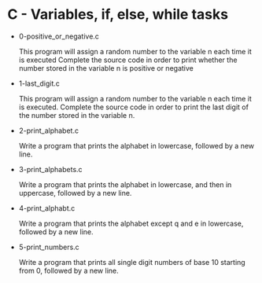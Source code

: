 # C - Variables, if, else, while tasks

- 0-positive_or_negative.c

	This program will assign a random number to the variable n each time it is executed Complete the source code in order to print whether the number stored in the variable n is positive or negative

- 1-last_digit.c

	This program will assign a random number to the variable n each time it is executed. Complete the source code in order to print the last digit of the number stored in the variable n.

- 2-print_alphabet.c

	Write a program that prints the alphabet in lowercase, followed by a new line.

- 3-print_alphabets.c
	
	Write a program that prints the alphabet in lowercase, and then in uppercase, followed by a new line. 

- 4-print_alphabt.c

	Write a program that prints the alphabet except q and e in lowercase, followed by a new line.


- 5-print_numbers.c

	Write a program that prints all single digit numbers of base 10 starting from 0, followed by a new line.
